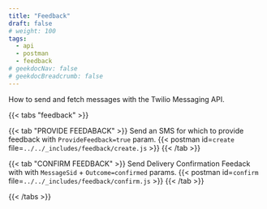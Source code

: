 ```yaml
---
title: "Feedback"
draft: false
# weight: 100
tags:
  - api
  - postman
  - feedback
# geekdocNav: false
# geekdocBreadcrumb: false
---
```


How to send and fetch messages with the Twilio Messaging API.

{{< tabs "feedback" >}}

{{< tab "PROVIDE FEEDABACK" >}}
Send an SMS for which to provide feedback with `ProvideFeedback=true` param. 
{{< postman id=`create` file=`../../_includes/feedback/create.js` >}}
{{< /tab >}}

{{< tab "CONFIRM FEEDBACK" >}}
Send Delivery Confirmation Feedack with with `MessageSid` + `Outcome=confirmed` params.
{{< postman id=`confirm` file=`../../_includes/feedback/confirm.js` >}}
{{< /tab >}}

{{< /tabs >}}
